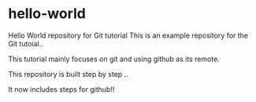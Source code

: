 # hello-world

Hello World repository for Git tutorial
This is an example repository for the Git tutoial..

This tutorial mainly focuses on git and using github as its remote.



This repository is built step by step ..

It now includes steps for github!!

